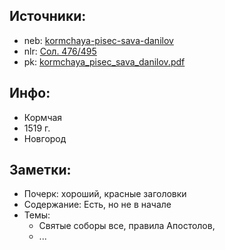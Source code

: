 ## Источники:

* neb: [kormchaya-pisec-sava-danilov][neb]
* nlr: [Сол. 476/495][nlr]
* pk: [kormchaya_pisec_sava_danilov.pdf][pk]

## Инфо:

* Кормчая
* 1519 г.
* Новгород

## Заметки:

* Почерк: хороший, красные заголовки
* Содержание: Есть, но не в начале
* Темы:
    * Святые соборы все, правила Апостолов,
    * ...

[neb]: https://kp.rusneb.ru/item/material/kormchaya-pisec-sava-danilov

[nlr]: https://nlr.ru/manuscripts/RA1527/elektronnyiy-katalog?ab=BA4B7090-357D-49B9-9D7D-35CE714B6236

[pk]: ../../../../../../pravoslavie/canons/kormchij/kormchaya_pisec_sava_danilov.pdf
